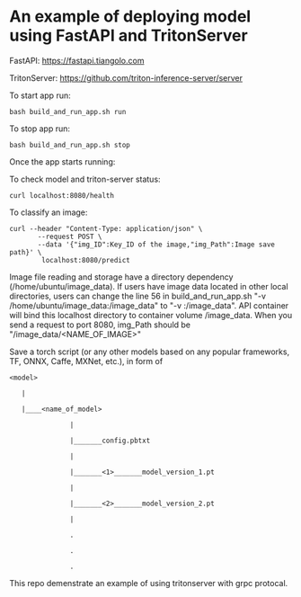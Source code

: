 # An example of deploying model using FastAPI and TritonServer

FastAPI: https://fastapi.tiangolo.com

TritonServer: https://github.com/triton-inference-server/server

To start app run:

    bash build_and_run_app.sh run

To stop app run:

    bash build_and_run_app.sh stop
    
Once the app starts running:

  To check model and triton-server status: 

    curl localhost:8080/health
  
  To classify an image:
  
    curl --header "Content-Type: application/json" \
           --request POST \
           --data '{"img_ID":Key_ID of the image,"img_Path":Image save path}' \
            localhost:8080/predict
            
Image file reading and storage have a directory dependency (/home/ubuntu/image_data). If users have image data located in other local directories, users can change the line 56 in build_and_run_app.sh "-v /home/ubuntu/image_data:/image_data" to "-v <YOUR-IMAGE-DIRECTORY>:/image_data".  API container will bind this localhost directory to container volume /image_data. When you send a request to port 8080, img_Path should be "/image_data/<NAME_OF_IMAGE>" 

Save a torch script (or any other models based on any popular frameworks, TF, ONNX, Caffe, MXNet, etc.), in form of
    
    <model>
    
       |
       
       |____<name_of_model>
       
                   |
                   
                   |_______config.pbtxt
                   
                   |
                   
                   |_______<1>_______model_version_1.pt
                   
                   |
                   
                   |_______<2>_______model_version_2.pt
                   
                   |
                   
                   .
                   
                   .
                   
                   .
        
This repo demenstrate an example of using tritonserver with grpc protocal. 

